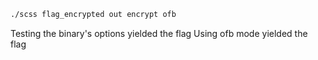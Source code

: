 ```bash
./scss flag_encrypted out encrypt ofb
```

Testing the binary's options yielded the flag
Using ofb mode yielded the flag
